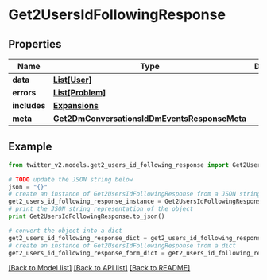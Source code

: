 # Get2UsersIdFollowingResponse


## Properties
Name | Type | Description | Notes
------------ | ------------- | ------------- | -------------
**data** | [**List[User]**](User.md) |  | [optional] 
**errors** | [**List[Problem]**](Problem.md) |  | [optional] 
**includes** | [**Expansions**](Expansions.md) |  | [optional] 
**meta** | [**Get2DmConversationsIdDmEventsResponseMeta**](Get2DmConversationsIdDmEventsResponseMeta.md) |  | [optional] 

## Example

```python
from twitter_v2.models.get2_users_id_following_response import Get2UsersIdFollowingResponse

# TODO update the JSON string below
json = "{}"
# create an instance of Get2UsersIdFollowingResponse from a JSON string
get2_users_id_following_response_instance = Get2UsersIdFollowingResponse.from_json(json)
# print the JSON string representation of the object
print Get2UsersIdFollowingResponse.to_json()

# convert the object into a dict
get2_users_id_following_response_dict = get2_users_id_following_response_instance.to_dict()
# create an instance of Get2UsersIdFollowingResponse from a dict
get2_users_id_following_response_form_dict = get2_users_id_following_response.from_dict(get2_users_id_following_response_dict)
```
[[Back to Model list]](../README.md#documentation-for-models) [[Back to API list]](../README.md#documentation-for-api-endpoints) [[Back to README]](../README.md)


